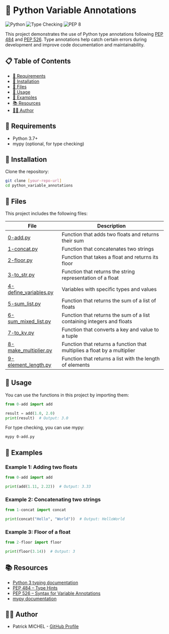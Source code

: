 # 🐍 Python Variable Annotations

![Python](https://img.shields.io/badge/Python-3.7+-blue.svg)
![Type Checking](https://img.shields.io/badge/Type%20Checking-mypy-green.svg)
![PEP 8](https://img.shields.io/badge/code%20style-PEP8-orange.svg)

This project demonstrates the use of Python type annotations following [PEP 484](https://peps.python.org/pep-0484/) and [PEP 526](https://peps.python.org/pep-0526/). Type annotations help catch certain errors during development and improve code documentation and maintainability.

## 📋 Table of Contents

- [🔧 Requirements](#-requirements)
- [🚀 Installation](#-installation)
- [📁 Files](#-files)
- [📖 Usage](#-usage)
- [🧪 Examples](#-examples)
- [📚 Resources](#-resources)
- [👨‍💻 Author](#-author)

## 🔧 Requirements

- Python 3.7+
- mypy (optional, for type checking)

## 🚀 Installation

Clone the repository:

```bash
git clone [your-repo-url]
cd python_variable_annotations
```

## 📁 Files

This project includes the following files:

| File | Description |
|------|-------------|
| [0-add.py](0-add.py) | Function that adds two floats and returns their sum |
| [1-concat.py](1-concat.py) | Function that concatenates two strings |
| [2-floor.py](2-floor.py) | Function that takes a float and returns its floor |
| [3-to_str.py](3-to_str.py) | Function that returns the string representation of a float |
| [4-define_variables.py](4-define_variables.py) | Variables with specific types and values |
| [5-sum_list.py](5-sum_list.py) | Function that returns the sum of a list of floats |
| [6-sum_mixed_list.py](6-sum_mixed_list.py) | Function that returns the sum of a list containing integers and floats |
| [7-to_kv.py](7-to_kv.py) | Function that converts a key and value to a tuple |
| [8-make_multiplier.py](8-make_multiplier.py) | Function that returns a function that multiplies a float by a multiplier |
| [9-element_length.py](9-element_length.py) | Function that returns a list with the length of elements |

## 📖 Usage

You can use the functions in this project by importing them:

```python
from 0-add import add

result = add(1.0, 2.0)
print(result)  # Output: 3.0
```

For type checking, you can use mypy:

```bash
mypy 0-add.py
```

## 🧪 Examples

### Example 1: Adding two floats

```python
from 0-add import add

print(add(1.11, 2.22))  # Output: 3.33
```

### Example 2: Concatenating two strings

```python
from 1-concat import concat

print(concat("Hello", "World"))  # Output: HelloWorld
```

### Example 3: Floor of a float

```python
from 2-floor import floor

print(floor(3.14))  # Output: 3
```

## 📚 Resources

- [Python 3 typing documentation](https://docs.python.org/3/library/typing.html)
- [PEP 484 – Type Hints](https://peps.python.org/pep-0484/)
- [PEP 526 – Syntax for Variable Annotations](https://peps.python.org/pep-0526/)
- [mypy documentation](https://mypy.readthedocs.io/en/stable/)

## 👨‍💻 Author

- Patrick MICHEL - [GitHub Profile](https://github.com/Pmichel74)